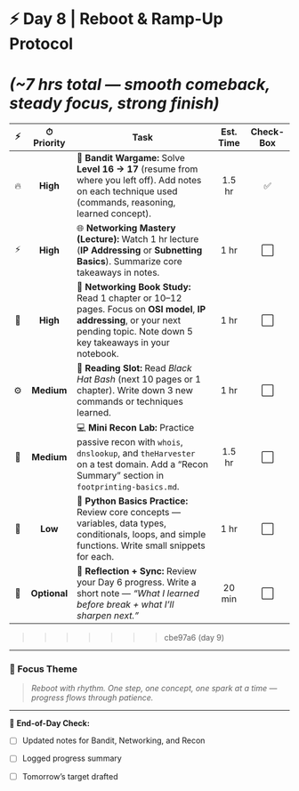 # ⚡ Day 8 | Reboot & Ramp-Up Protocol

*(~7 hrs total — smooth comeback, steady focus, strong finish)*
=======
|  ⚡  |  ⏱ Priority  | Task                                                                                                                                                                            | Est. Time | Check-Box |
| :-: | :----------: | ------------------------------------------------------------------------------------------------------------------------------------------------------------------------------- | :-------: | :-------: |
|  🔥 |   **High**   | 🧩 **Bandit Wargame:** Solve **Level 16 → 17** (resume from where you left off). Add notes on each technique used (commands, reasoning, learned concept).                       |   1.5 hr  |     ✅     |
|  ⚡  |   **High**   | 🌐 **Networking Mastery (Lecture):** Watch 1 hr lecture (**IP Addressing** or **Subnetting Basics**). Summarize core takeaways in notes.                                        |    1 hr   |     ⬜     |
|  📘 |   **High**   | 📖 **Networking Book Study:** Read 1 chapter or 10–12 pages. Focus on **OSI model**, **IP addressing**, or your next pending topic. Note down 5 key takeaways in your notebook. |    1 hr   |     ⬜     |
|  ⚙️ |  **Medium**  | 📖 **Reading Slot:** Read *Black Hat Bash* (next 10 pages or 1 chapter). Write down 3 new commands or techniques learned.                                                       |    1 hr   |     ⬜     |
|  🌱 |  **Medium**  | 💻 **Mini Recon Lab:** Practice passive recon with `whois`, `dnslookup`, and `theHarvester` on a test domain. Add a “Recon Summary” section in `footprinting-basics.md`.         |   1.5 hr  |     ⬜     |
|  🧠 |    **Low**   | 🐍 **Python Basics Practice:** Review core concepts — variables, data types, conditionals, loops, and simple functions. Write small snippets for each.                          |    1 hr   |     ⬜     |
|  🎯 | **Optional** | 🧘 **Reflection + Sync:** Review your Day 6 progress. Write a short note — *“What I learned before break + what I’ll sharpen next.”*                                            |   20 min  |     ⬜     |
>>>>>>> cbe97a6 (day 9)

---

### 🌟 Focus Theme

> *Reboot with rhythm. One step, one concept, one spark at a time — progress flows through patience.*

---

🧭 **End-of-Day Check:**

* [ ] Updated notes for Bandit, Networking, and Recon
* [ ] Logged progress summary
* [ ] Tomorrow’s target drafted

